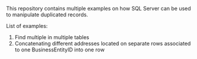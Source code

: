 This repository contains multiple examples on how SQL Server can be used to manipulate duplicated records.

List of examples:
1) Find multiple in multiple tables
2) Concatenating different addresses located on separate rows associated to one BusinessEntityID into one row
